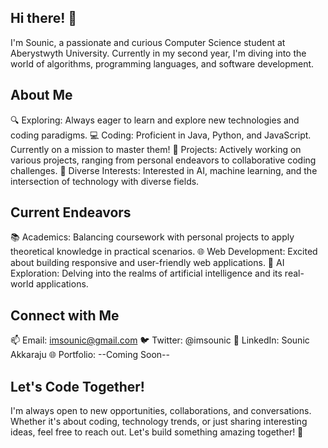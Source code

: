 ## Hi there! 👋
I'm Sounic, a passionate and curious Computer Science student at Aberystwyth University. Currently in my second year, I'm diving into the world of algorithms, programming languages, and software development.

## About Me
🔍 Exploring: Always eager to learn and explore new technologies and coding paradigms.
💻 Coding: Proficient in Java, Python, and JavaScript. Currently on a mission to master them!
🚀 Projects: Actively working on various projects, ranging from personal endeavors to collaborative coding challenges.
🌈 Diverse Interests: Interested in AI, machine learning, and the intersection of technology with diverse fields.

## Current Endeavors
📚 Academics: Balancing coursework with personal projects to apply theoretical knowledge in practical scenarios.
🌐 Web Development: Excited about building responsive and user-friendly web applications.
🤖 AI Exploration: Delving into the realms of artificial intelligence and its real-world applications.

## Connect with Me
📫 Email: imsounic@gmail.com
🐦 Twitter: @imsounic
💼 LinkedIn: Sounic Akkaraju
🌐 Portfolio: --Coming Soon--

## Let's Code Together!
I'm always open to new opportunities, collaborations, and conversations. Whether it's about coding, technology trends, or just sharing interesting ideas, feel free to reach out. Let's build something amazing together! 🚀





